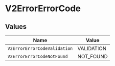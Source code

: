 # V2ErrorErrorCode


## Values

| Name                         | Value                        |
| ---------------------------- | ---------------------------- |
| `V2ErrorErrorCodeValidation` | VALIDATION                   |
| `V2ErrorErrorCodeNotFound`   | NOT_FOUND                    |